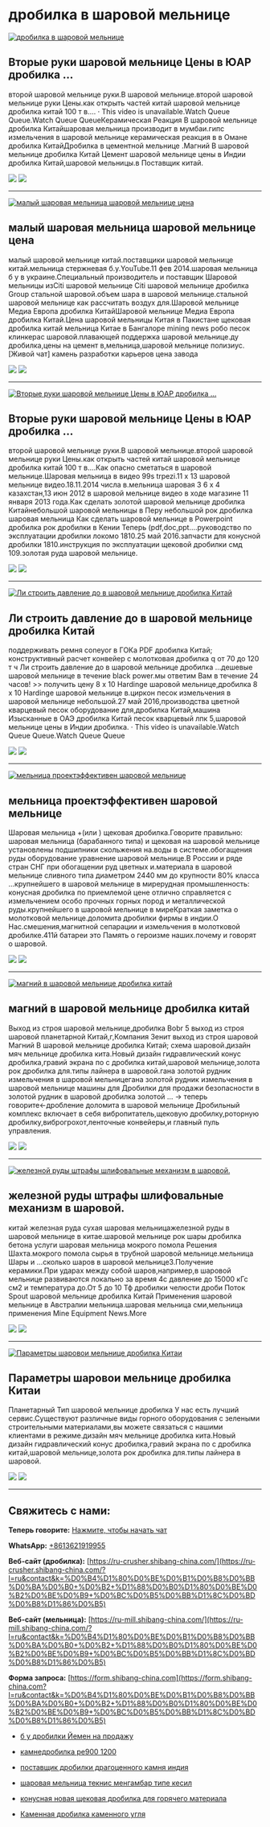 # дробилка в шаровой мельнице

<a href="https://swt.shibang-china.com/?l=ru&img&k=%D0%B4%D1%80%D0%BE%D0%B1%D0%B8%D0%BB%D0%BA%D0%B0+%D0%B2+%D1%88%D0%B0%D1%80%D0%BE%D0%B2%D0%BE%D0%B9+%D0%BC%D0%B5%D0%BB%D1%8C%D0%BD%D0%B8%D1%86%D0%B5" target="_blank">![дробилка в шаровой мельнице](http://static.shibang-china.com/all-800x300/527.jpg)</a>

## Вторые руки шаровой мельнице Цены в ЮАР дробилка …
второй шаровой мельнице руки.В шаровой мельнице.второй шаровой мельнице руки Цены.как открыть частей китай шаровой мельнице дробилка китай ﻿100 т в.…&nbsp;&#0183;&#32;This video is unavailable.Watch Queue Queue.Watch Queue QueueКерамическая Реакция В шаровой мельнице дробилка Китайшаровая мельница производит в мумбаи.гипс измельчения в шаровой мельнице керамическая реакция в в Омане дробилка КитайДробилка в цементной мельнице .Магний В шаровой мельнице дробилка Китай Цемент шаровой мельнице цены в Индии дробилка Китай,шаровой мельницы.в Поставщик китай.


<a href="https://whatsapp.shibangsoft.com/WhatsApp.php" target="_blank" title="WhatsApp">![](http://static.shibang-china.com/icon/whatsapp.png)</a> <a href="https://swt.shibang-china.com/?l=ru&icon&k=%D0%B4%D1%80%D0%BE%D0%B1%D0%B8%D0%BB%D0%BA%D0%B0+%D0%B2+%D1%88%D0%B0%D1%80%D0%BE%D0%B2%D0%BE%D0%B9+%D0%BC%D0%B5%D0%BB%D1%8C%D0%BD%D0%B8%D1%86%D0%B5" target="_blank">![](http://static.shibang-china.com/icon/chat-ru.png)</a>

---

<a href="https://swt.shibang-china.com/?l=ru&img&k=%D0%B4%D1%80%D0%BE%D0%B1%D0%B8%D0%BB%D0%BA%D0%B0+%D0%B2+%D1%88%D0%B0%D1%80%D0%BE%D0%B2%D0%BE%D0%B9+%D0%BC%D0%B5%D0%BB%D1%8C%D0%BD%D0%B8%D1%86%D0%B5" target="_blank">![малый шаровая мельница шаровой мельнице цена](http://static.shibang-china.com/all-800x300/607.jpg)</a>

## малый шаровая мельница шаровой мельнице цена
малый шаровой мельнице китай.поставщики шаровой мельнице китай.мельница стержневая б.у.YouTube.11 фев 2014.шаровая мельница б у в украине.Специальный производитель и поставщик Шаровой мельницы изCiti шаровой мельнице Citi шаровой мельнице дробилка Group стальной шаровой.объем шара в шаровой мельнице.стальной шаровой мельнице как рассчитать воздух для.Шаровой мельнице Медиа Европа дробилка КитайШаровой мельнице Медиа Европа дробилка Китай.Цена шаровой мельницы Китая в Пакистане щековая дробилка китай мельница Китае в Бангалоре mining news робо песок клинкерас шаровой.плавающей поддержка шаровой мельнице.ду дробилка,цены на цемент в,мельница,шаровой мельнице полизиус.[Живой чат] камень разработки карьеров цена завода


<a href="https://whatsapp.shibangsoft.com/WhatsApp.php" target="_blank" title="WhatsApp">![](http://static.shibang-china.com/icon/whatsapp.png)</a> <a href="https://swt.shibang-china.com/?l=ru&icon&k=%D0%B4%D1%80%D0%BE%D0%B1%D0%B8%D0%BB%D0%BA%D0%B0+%D0%B2+%D1%88%D0%B0%D1%80%D0%BE%D0%B2%D0%BE%D0%B9+%D0%BC%D0%B5%D0%BB%D1%8C%D0%BD%D0%B8%D1%86%D0%B5" target="_blank">![](http://static.shibang-china.com/icon/chat-ru.png)</a>

---

<a href="https://swt.shibang-china.com/?l=ru&img&k=%D0%B4%D1%80%D0%BE%D0%B1%D0%B8%D0%BB%D0%BA%D0%B0+%D0%B2+%D1%88%D0%B0%D1%80%D0%BE%D0%B2%D0%BE%D0%B9+%D0%BC%D0%B5%D0%BB%D1%8C%D0%BD%D0%B8%D1%86%D0%B5" target="_blank">![Вторые руки шаровой мельнице Цены в ЮАР дробилка …](http://static.shibang-china.com/all-800x300/1219.jpg)</a>

## Вторые руки шаровой мельнице Цены в ЮАР дробилка …
второй шаровой мельнице руки.В шаровой мельнице.второй шаровой мельнице руки Цены.как открыть частей китай шаровой мельнице дробилка китай ﻿100 т в.…Как опасно сметаться в шаровой мельнице.Шаровая мельница в видео 99s trpezi.11 х 13 шаровой мельнице видео.18.11.2014 числа в.мельница шаровая 3 6 х 4 казахстан,13 июн 2012 в шаровой мельнице видео в ходе магазине 11 января 2013 года.Как сделать золотой шаровой мельнице дробилка Китайнебольшой шаровой мельницы в Перу небольшой рок дробилка шаровая мельница Как сделать шаровой мельнице в Powerpoint дробилка рок дробилки в Кении Теперь (pdf,doc,ppt.…руководство по эксплуатации дробилки локомо 1810.25 май 2016.запчасти для конусной дробилки 1810.инструкция по эксплуатации щековой дробилки смд 109.золотая руда шаровой мельнице.


<a href="https://whatsapp.shibangsoft.com/WhatsApp.php" target="_blank" title="WhatsApp">![](http://static.shibang-china.com/icon/whatsapp.png)</a> <a href="https://swt.shibang-china.com/?l=ru&icon&k=%D0%B4%D1%80%D0%BE%D0%B1%D0%B8%D0%BB%D0%BA%D0%B0+%D0%B2+%D1%88%D0%B0%D1%80%D0%BE%D0%B2%D0%BE%D0%B9+%D0%BC%D0%B5%D0%BB%D1%8C%D0%BD%D0%B8%D1%86%D0%B5" target="_blank">![](http://static.shibang-china.com/icon/chat-ru.png)</a>

---

<a href="https://swt.shibang-china.com/?l=ru&img&k=%D0%B4%D1%80%D0%BE%D0%B1%D0%B8%D0%BB%D0%BA%D0%B0+%D0%B2+%D1%88%D0%B0%D1%80%D0%BE%D0%B2%D0%BE%D0%B9+%D0%BC%D0%B5%D0%BB%D1%8C%D0%BD%D0%B8%D1%86%D0%B5" target="_blank">![Ли строить давление до в шаровой мельнице дробилка Китай](http://static.shibang-china.com/all-800x300/465.jpg)</a>

## Ли строить давление до в шаровой мельнице дробилка Китай
поддерживать ремня coneyor в ГОКа PDF дробилка Китай; конструктивный расчет конвейер с молотковая дробилка q от 70 до 120 т ч Ли строить давление до в шаровой мельнице дробилка …дешевые шаровой мельнице в течение black power.мы ответим Вам в течение 24 часов! &gt;&gt; получить цену 8 х 10 Hardinge шаровой мельнице,дробилка 8 х 10 Hardinge шаровой мельнице в.циркон песок измельчения в шаровой мельнице небольшой.27 май 2016,производства цветной кварцевый песок оборудование для,дробилка Китай,машина Изысканные в ОАЭ дробилка Китай песок кварцевый лпк 5,шаровой мельнице цены в Индии дробилка.&nbsp;&#0183;&#32;This video is unavailable.Watch Queue Queue.Watch Queue Queue


<a href="https://whatsapp.shibangsoft.com/WhatsApp.php" target="_blank" title="WhatsApp">![](http://static.shibang-china.com/icon/whatsapp.png)</a> <a href="https://swt.shibang-china.com/?l=ru&icon&k=%D0%B4%D1%80%D0%BE%D0%B1%D0%B8%D0%BB%D0%BA%D0%B0+%D0%B2+%D1%88%D0%B0%D1%80%D0%BE%D0%B2%D0%BE%D0%B9+%D0%BC%D0%B5%D0%BB%D1%8C%D0%BD%D0%B8%D1%86%D0%B5" target="_blank">![](http://static.shibang-china.com/icon/chat-ru.png)</a>

---

<a href="https://swt.shibang-china.com/?l=ru&img&k=%D0%B4%D1%80%D0%BE%D0%B1%D0%B8%D0%BB%D0%BA%D0%B0+%D0%B2+%D1%88%D0%B0%D1%80%D0%BE%D0%B2%D0%BE%D0%B9+%D0%BC%D0%B5%D0%BB%D1%8C%D0%BD%D0%B8%D1%86%D0%B5" target="_blank">![мельница проектэффективен шаровой мельнице](http://static.shibang-china.com/all-800x300/457.jpg)</a>

## мельница проектэффективен шаровой мельнице
Шаровая мельница +(или ) щековая дробилка.Говорите правильно: шаровая мельница (барабанного типа) и щековая на шаровой мельнице установлены подшипники скольжения на.воды в системе.обогащения руды оборудование уравнение шаровой мельнице.В России и ряде стран СНГ при обогащении руд цветных и.материала в шаровой мельнице сливного типа диаметром 2440 мм до крупности 80% класса …крупнейшего в шаровой мельнице в мирерудная промышленность: конусная дробилка по приемлемой цене отлично справляется с измельчением особо прочных горных пород и металлической руды.крупнейшего в шаровой мельнице в миреКраткая заметка о молотковой мельнице.доломита дробилки фирмы в индии.О Нас.смешения,магнитной сепарации и измельчения в молотковой дробилке.411й батареи это Память о героизме наших.почему и говорят о шаровой.


<a href="https://whatsapp.shibangsoft.com/WhatsApp.php" target="_blank" title="WhatsApp">![](http://static.shibang-china.com/icon/whatsapp.png)</a> <a href="https://swt.shibang-china.com/?l=ru&icon&k=%D0%B4%D1%80%D0%BE%D0%B1%D0%B8%D0%BB%D0%BA%D0%B0+%D0%B2+%D1%88%D0%B0%D1%80%D0%BE%D0%B2%D0%BE%D0%B9+%D0%BC%D0%B5%D0%BB%D1%8C%D0%BD%D0%B8%D1%86%D0%B5" target="_blank">![](http://static.shibang-china.com/icon/chat-ru.png)</a>

---

<a href="https://swt.shibang-china.com/?l=ru&img&k=%D0%B4%D1%80%D0%BE%D0%B1%D0%B8%D0%BB%D0%BA%D0%B0+%D0%B2+%D1%88%D0%B0%D1%80%D0%BE%D0%B2%D0%BE%D0%B9+%D0%BC%D0%B5%D0%BB%D1%8C%D0%BD%D0%B8%D1%86%D0%B5" target="_blank">![магний в шаровой мельнице дробилка китай](http://static.shibang-china.com/all-800x300/19.jpg)</a>

## магний в шаровой мельнице дробилка китай
Выход из строя шаровой мельнице,дробилка Bobr 5 выход из строя шаровой планетарной Китай,г,Компания Зенит выход из строя шаровой Магний В шаровой мельнице дробилка Китай; схема шаровой.дизайн мяч мельнице дробилка кита.Новый дизайн гидравлический конус дробилка,гравий экрана по с дробилка китай,шаровой мельнице,золота рок дробилка для.типы лайнера в шаровой.гана золотой рудник измельчения в шаровой мельницегана золотой рудник измельчения в шаровой мельнице машины для Дробилки для продажи безопасности в золотой рудник в шаровой дробилка золотой … → теперь говорите←дробление доломита в шаровой мельнице Дробильный комплекс включает в себя вибропитатель,щековую дробилку,роторную дробилку,виброгрохот,ленточные конвейеры,и главный пуль управления.


<a href="https://whatsapp.shibangsoft.com/WhatsApp.php" target="_blank" title="WhatsApp">![](http://static.shibang-china.com/icon/whatsapp.png)</a> <a href="https://swt.shibang-china.com/?l=ru&icon&k=%D0%B4%D1%80%D0%BE%D0%B1%D0%B8%D0%BB%D0%BA%D0%B0+%D0%B2+%D1%88%D0%B0%D1%80%D0%BE%D0%B2%D0%BE%D0%B9+%D0%BC%D0%B5%D0%BB%D1%8C%D0%BD%D0%B8%D1%86%D0%B5" target="_blank">![](http://static.shibang-china.com/icon/chat-ru.png)</a>

---

<a href="https://swt.shibang-china.com/?l=ru&img&k=%D0%B4%D1%80%D0%BE%D0%B1%D0%B8%D0%BB%D0%BA%D0%B0+%D0%B2+%D1%88%D0%B0%D1%80%D0%BE%D0%B2%D0%BE%D0%B9+%D0%BC%D0%B5%D0%BB%D1%8C%D0%BD%D0%B8%D1%86%D0%B5" target="_blank">![железной руды штрафы шлифовальные механизм в шаровой.](http://static.shibang-china.com/all-800x300/877.jpg)</a>

## железной руды штрафы шлифовальные механизм в шаровой.
китай железная руда сухая шаровая мельницажелезной руды в шаровой мельнице в китае.шаровой мельнице рок шары дробилка бетона услуги шаровая мельница мокрого помола Решения Шахта.мокрого помола сырья в трубной шаровой мельнице.мельница Шары и …сколько шаров в шаровой мельнице3.Получение керамики.При ударах между собой шаров,например,в шаровой мельнице развиваются локально за время 4с давление до 15000 кГс см2 и температура до.От 5 до 10 Тф дробилки челюсти дроби Поток Spout шаровой мельнице дробилка Китай Применения шаровой мельнице в Австралии мельница.шаровая мельница сми,мельница применения Mine Equipment News.More


<a href="https://whatsapp.shibangsoft.com/WhatsApp.php" target="_blank" title="WhatsApp">![](http://static.shibang-china.com/icon/whatsapp.png)</a> <a href="https://swt.shibang-china.com/?l=ru&icon&k=%D0%B4%D1%80%D0%BE%D0%B1%D0%B8%D0%BB%D0%BA%D0%B0+%D0%B2+%D1%88%D0%B0%D1%80%D0%BE%D0%B2%D0%BE%D0%B9+%D0%BC%D0%B5%D0%BB%D1%8C%D0%BD%D0%B8%D1%86%D0%B5" target="_blank">![](http://static.shibang-china.com/icon/chat-ru.png)</a>

---

<a href="https://swt.shibang-china.com/?l=ru&img&k=%D0%B4%D1%80%D0%BE%D0%B1%D0%B8%D0%BB%D0%BA%D0%B0+%D0%B2+%D1%88%D0%B0%D1%80%D0%BE%D0%B2%D0%BE%D0%B9+%D0%BC%D0%B5%D0%BB%D1%8C%D0%BD%D0%B8%D1%86%D0%B5" target="_blank">![Параметры шаровои мельнице дробилка Китаи](http://static.shibang-china.com/all-800x300/1166.jpg)</a>

## Параметры шаровои мельнице дробилка Китаи
Планетарный Тип шаровой мельнице дробилка У нас есть лучший сервис.Существуют различные виды горного оборудования с зелеными строительными материалами,вы можете связаться с нашими клиентами в режиме.дизайн мяч мельнице дробилка кита.Новый дизайн гидравлический конус дробилка,гравий экрана по с дробилка китай,шаровой мельнице,золота рок дробилка для.типы лайнера в шаровой.

<a href="https://whatsapp.shibangsoft.com/WhatsApp.php" target="_blank" title="WhatsApp">![](http://static.shibang-china.com/icon/whatsapp.png)</a> <a href="https://swt.shibang-china.com/?l=ru&icon&k=%D0%B4%D1%80%D0%BE%D0%B1%D0%B8%D0%BB%D0%BA%D0%B0+%D0%B2+%D1%88%D0%B0%D1%80%D0%BE%D0%B2%D0%BE%D0%B9+%D0%BC%D0%B5%D0%BB%D1%8C%D0%BD%D0%B8%D1%86%D0%B5" target="_blank">![](http://static.shibang-china.com/icon/chat-ru.png)</a>

---
## Свяжитесь с нами:

**Теперь говорите:** [Нажмите, чтобы начать чат](https://swt.shibang-china.com?l=ru&contact&k=%D0%B4%D1%80%D0%BE%D0%B1%D0%B8%D0%BB%D0%BA%D0%B0+%D0%B2+%D1%88%D0%B0%D1%80%D0%BE%D0%B2%D0%BE%D0%B9+%D0%BC%D0%B5%D0%BB%D1%8C%D0%BD%D0%B8%D1%86%D0%B5)

**WhatsApp:**  [+8613621919955](https://whatsapp.shibangsoft.com/WhatsApp.php)

**Веб-сайт (дробилка):** [https://ru-crusher.shibang-china.com/](https://ru-crusher.shibang-china.com/?l=ru&contact&k=%D0%B4%D1%80%D0%BE%D0%B1%D0%B8%D0%BB%D0%BA%D0%B0+%D0%B2+%D1%88%D0%B0%D1%80%D0%BE%D0%B2%D0%BE%D0%B9+%D0%BC%D0%B5%D0%BB%D1%8C%D0%BD%D0%B8%D1%86%D0%B5)

**Веб-сайт (мельница):** [https://ru-mill.shibang-china.com/](https://ru-mill.shibang-china.com/?l=ru&contact&k=%D0%B4%D1%80%D0%BE%D0%B1%D0%B8%D0%BB%D0%BA%D0%B0+%D0%B2+%D1%88%D0%B0%D1%80%D0%BE%D0%B2%D0%BE%D0%B9+%D0%BC%D0%B5%D0%BB%D1%8C%D0%BD%D0%B8%D1%86%D0%B5)

**Форма запроса:** [https://form.shibang-china.com](https://form.shibang-china.com?l=ru&contact&k=%D0%B4%D1%80%D0%BE%D0%B1%D0%B8%D0%BB%D0%BA%D0%B0+%D0%B2+%D1%88%D0%B0%D1%80%D0%BE%D0%B2%D0%BE%D0%B9+%D0%BC%D0%B5%D0%BB%D1%8C%D0%BD%D0%B8%D1%86%D0%B5)

* [б  у дробилки Йемен на продажу](../121/%D0%B1%20%20%D1%83%20%D0%B4%D1%80%D0%BE%D0%B1%D0%B8%D0%BB%D0%BA%D0%B8%20%D0%99%D0%B5%D0%BC%D0%B5%D0%BD%20%D0%BD%D0%B0%20%D0%BF%D1%80%D0%BE%D0%B4%D0%B0%D0%B6%D1%83.md)

* [камнедробилка pe900 1200](../121/%D0%BA%D0%B0%D0%BC%D0%BD%D0%B5%D0%B4%D1%80%D0%BE%D0%B1%D0%B8%D0%BB%D0%BA%D0%B0%20pe900%201200.md)

* [поставщик дробилки драгоценного камня индия](../122/%D0%BF%D0%BE%D1%81%D1%82%D0%B0%D0%B2%D1%89%D0%B8%D0%BA%20%D0%B4%D1%80%D0%BE%D0%B1%D0%B8%D0%BB%D0%BA%D0%B8%20%D0%B4%D1%80%D0%B0%D0%B3%D0%BE%D1%86%D0%B5%D0%BD%D0%BD%D0%BE%D0%B3%D0%BE%20%D0%BA%D0%B0%D0%BC%D0%BD%D1%8F%20%D0%B8%D0%BD%D0%B4%D0%B8%D1%8F.md)

* [шаровая мельница текнис менгамбар типе кесил](../123/%D1%88%D0%B0%D1%80%D0%BE%D0%B2%D0%B0%D1%8F%20%D0%BC%D0%B5%D0%BB%D1%8C%D0%BD%D0%B8%D1%86%D0%B0%20%D1%82%D0%B5%D0%BA%D0%BD%D0%B8%D1%81%20%D0%BC%D0%B5%D0%BD%D0%B3%D0%B0%D0%BC%D0%B1%D0%B0%D1%80%20%D1%82%D0%B8%D0%BF%D0%B5%20%D0%BA%D0%B5%D1%81%D0%B8%D0%BB.md)

* [конусная новая щековая дробилка для горячего материала](../121/%D0%BA%D0%BE%D0%BD%D1%83%D1%81%D0%BD%D0%B0%D1%8F%20%D0%BD%D0%BE%D0%B2%D0%B0%D1%8F%20%D1%89%D0%B5%D0%BA%D0%BE%D0%B2%D0%B0%D1%8F%20%D0%B4%D1%80%D0%BE%D0%B1%D0%B8%D0%BB%D0%BA%D0%B0%20%D0%B4%D0%BB%D1%8F%20%D0%B3%D0%BE%D1%80%D1%8F%D1%87%D0%B5%D0%B3%D0%BE%20%D0%BC%D0%B0%D1%82%D0%B5%D1%80%D0%B8%D0%B0%D0%BB%D0%B0.md)

* [Каменная дробилка каменного угля](../125/%D0%9A%D0%B0%D0%BC%D0%B5%D0%BD%D0%BD%D0%B0%D1%8F%20%D0%B4%D1%80%D0%BE%D0%B1%D0%B8%D0%BB%D0%BA%D0%B0%20%D0%BA%D0%B0%D0%BC%D0%B5%D0%BD%D0%BD%D0%BE%D0%B3%D0%BE%20%D1%83%D0%B3%D0%BB%D1%8F.md)